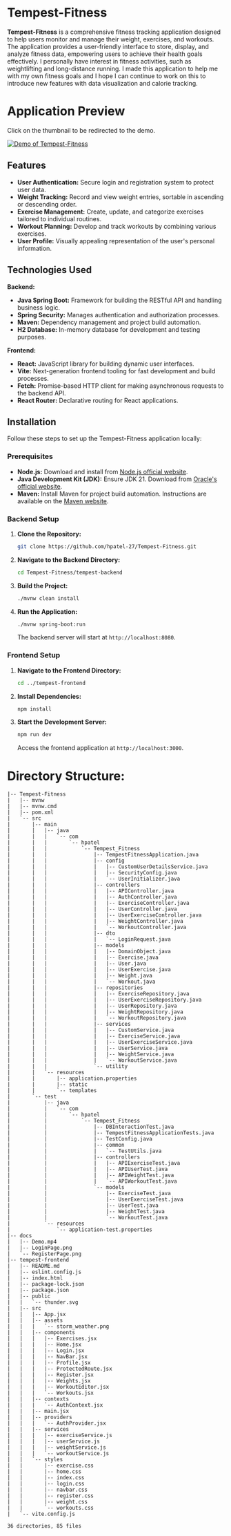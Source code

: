 # Tempest-Fitness

**Tempest-Fitness** is a comprehensive fitness tracking application designed to help users monitor and manage their weight, exercises, and workouts. The application provides a user-friendly interface to store, display, and analyze fitness data, empowering users to achieve their health goals effectively. I personally have interest in fitness activities, such as weightlifting and long-distance running. I made this application to help me with my own fitness goals and I hope I can continue to work on this to introduce new features with data visualization and calorie tracking.

# Application Preview
Click on the thumbnail to be redirected to the demo.

<a href="https://youtu.be/yGlsd5vD5jc" target="_blank">
  <img src="Tempest-Fitness/docs/LoginPage.png" alt="Demo of Tempest-Fitness" />
</a>

## Features

- **User Authentication:** Secure login and registration system to protect user data.
- **Weight Tracking:** Record and view weight entries, sortable in ascending or descending order.
- **Exercise Management:** Create, update, and categorize exercises tailored to individual routines.
- **Workout Planning:** Develop and track workouts by combining various exercises.
- **User Profile:** Visually appealing representation of the user's personal information.

## Technologies Used

**Backend:**
- **Java Spring Boot:** Framework for building the RESTful API and handling business logic.
- **Spring Security:** Manages authentication and authorization processes.
- **Maven:** Dependency management and project build automation.
- **H2 Database:** In-memory database for development and testing purposes.

**Frontend:**
- **React:** JavaScript library for building dynamic user interfaces.
- **Vite:** Next-generation frontend tooling for fast development and build processes.
- **Fetch:** Promise-based HTTP client for making asynchronous requests to the backend API.
- **React Router:** Declarative routing for React applications.

## Installation

Follow these steps to set up the Tempest-Fitness application locally:

### Prerequisites

- **Node.js:** Download and install from [Node.js official website](https://nodejs.org/).
- **Java Development Kit (JDK):** Ensure JDK 21. Download from [Oracle's official website](https://www.oracle.com/java/technologies/javase-jdk21-downloads.html).
- **Maven:** Install Maven for project build automation. Instructions are available on the [Maven website](https://maven.apache.org/install.html).

### Backend Setup

1. **Clone the Repository:**

   ```bash
   git clone https://github.com/hpatel-27/Tempest-Fitness.git
   ```
2. **Navigate to the Backend Directory:**

   ```bash
   cd Tempest-Fitness/tempest-backend
   ```
3. **Build the Project:**

   ```bash
   ./mvnw clean install
   ```
4. **Run the Application:**

   ```bash
   ./mvnw spring-boot:run
   ```
   The backend server will start at `http://localhost:8080`.

### Frontend Setup

1. **Navigate to the Frontend Directory:**

   ```bash
   cd ../tempest-frontend
   ```
2. **Install Dependencies:**

   ```bash
   npm install
   ```
3. **Start the Development Server:**

   ```bash
   npm run dev
   ```
   Access the frontend application at `http://localhost:3000`.
   
# Directory Structure:
```
|-- Tempest-Fitness
|   |-- mvnw
|   |-- mvnw.cmd
|   |-- pom.xml
|   `-- src
|       |-- main
|       |   |-- java
|       |   |   `-- com
|       |   |       `-- hpatel
|       |   |           `-- Tempest_Fitness
|       |   |               |-- TempestFitnessApplication.java
|       |   |               |-- config
|       |   |               |   |-- CustomUserDetailsService.java
|       |   |               |   |-- SecurityConfig.java
|       |   |               |   `-- UserInitializer.java
|       |   |               |-- controllers
|       |   |               |   |-- APIController.java
|       |   |               |   |-- AuthController.java
|       |   |               |   |-- ExerciseController.java
|       |   |               |   |-- UserController.java
|       |   |               |   |-- UserExerciseController.java
|       |   |               |   |-- WeightController.java
|       |   |               |   `-- WorkoutController.java
|       |   |               |-- dto
|       |   |               |   `-- LoginRequest.java
|       |   |               |-- models
|       |   |               |   |-- DomainObject.java
|       |   |               |   |-- Exercise.java
|       |   |               |   |-- User.java
|       |   |               |   |-- UserExercise.java
|       |   |               |   |-- Weight.java
|       |   |               |   `-- Workout.java
|       |   |               |-- repositories
|       |   |               |   |-- ExerciseRepository.java
|       |   |               |   |-- UserExerciseRepository.java
|       |   |               |   |-- UserRepository.java
|       |   |               |   |-- WeightRepository.java
|       |   |               |   `-- WorkoutRepository.java
|       |   |               |-- services
|       |   |               |   |-- CustomService.java
|       |   |               |   |-- ExerciseService.java
|       |   |               |   |-- UserExerciseService.java
|       |   |               |   |-- UserService.java
|       |   |               |   |-- WeightService.java
|       |   |               |   `-- WorkoutService.java
|       |   |               `-- utility
|       |   `-- resources
|       |       |-- application.properties
|       |       |-- static
|       |       `-- templates
|       `-- test
|           |-- java
|           |   `-- com
|           |       `-- hpatel
|           |           `-- Tempest_Fitness
|           |               |-- DBInteractionTest.java
|           |               |-- TempestFitnessApplicationTests.java
|           |               |-- TestConfig.java
|           |               |-- common
|           |               |   `-- TestUtils.java
|           |               |-- controllers
|           |               |   |-- APIExerciseTest.java
|           |               |   |-- APIUserTest.java
|           |               |   |-- APIWeightTest.java
|           |               |   `-- APIWorkoutTest.java
|           |               `-- models
|           |                   |-- ExerciseTest.java
|           |                   |-- UserExerciseTest.java
|           |                   |-- UserTest.java
|           |                   |-- WeightTest.java
|           |                   `-- WorkoutTest.java
|           `-- resources
|               `-- application-test.properties
|-- docs
|   |-- Demo.mp4
|   |-- LoginPage.png
|   `-- RegisterPage.png
|-- tempest-frontend
|   |-- README.md
|   |-- eslint.config.js
|   |-- index.html
|   |-- package-lock.json
|   |-- package.json
|   |-- public
|   |   `-- thunder.svg
|   |-- src
|   |   |-- App.jsx
|   |   |-- assets
|   |   |   `-- storm_weather.png
|   |   |-- components
|   |   |   |-- Exercises.jsx
|   |   |   |-- Home.jsx
|   |   |   |-- Login.jsx
|   |   |   |-- NavBar.jsx
|   |   |   |-- Profile.jsx
|   |   |   |-- ProtectedRoute.jsx
|   |   |   |-- Register.jsx
|   |   |   |-- Weights.jsx
|   |   |   |-- WorkoutEditor.jsx
|   |   |   `-- Workouts.jsx
|   |   |-- contexts
|   |   |   `-- AuthContext.jsx
|   |   |-- main.jsx
|   |   |-- providers
|   |   |   `-- AuthProvider.jsx
|   |   |-- services
|   |   |   |-- exerciseService.js
|   |   |   |-- userService.js
|   |   |   |-- weightService.js
|   |   |   `-- workoutService.js
|   |   `-- styles
|   |       |-- exercise.css
|   |       |-- home.css
|   |       |-- index.css
|   |       |-- login.css
|   |       |-- navbar.css
|   |       |-- register.css
|   |       |-- weight.css
|   |       `-- workouts.css
|   `-- vite.config.js

36 directories, 85 files
```

